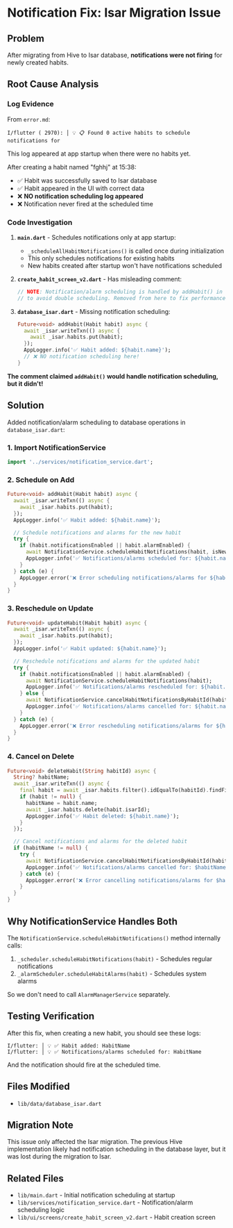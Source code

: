 # Notification Fix: Isar Migration Issue

## Problem
After migrating from Hive to Isar database, **notifications were not firing** for newly created habits.

## Root Cause Analysis

### Log Evidence
From `error.md`:
```
I/flutter ( 2970): │ 💡 📋 Found 0 active habits to schedule notifications for
```
This log appeared at app startup when there were no habits yet.

After creating a habit named "fghhj" at 15:38:
- ✅ Habit was successfully saved to Isar database
- ✅ Habit appeared in the UI with correct data
- ❌ **NO notification scheduling log appeared**
- ❌ Notification never fired at the scheduled time

### Code Investigation

1. **`main.dart`** - Schedules notifications only at app startup:
   - `_scheduleAllHabitNotifications()` is called once during initialization
   - This only schedules notifications for existing habits
   - New habits created after startup won't have notifications scheduled

2. **`create_habit_screen_v2.dart`** - Has misleading comment:
   ```dart
   // NOTE: Notification/alarm scheduling is handled by addHabit() in database.dart
   // to avoid double scheduling. Removed from here to fix performance issue.
   ```

3. **`database_isar.dart`** - Missing notification scheduling:
   ```dart
   Future<void> addHabit(Habit habit) async {
     await _isar.writeTxn(() async {
       await _isar.habits.put(habit);
     });
     AppLogger.info('✅ Habit added: ${habit.name}');
     // ❌ NO notification scheduling here!
   }
   ```

**The comment claimed `addHabit()` would handle notification scheduling, but it didn't!**

## Solution

Added notification/alarm scheduling to database operations in `database_isar.dart`:

### 1. Import NotificationService
```dart
import '../services/notification_service.dart';
```

### 2. Schedule on Add
```dart
Future<void> addHabit(Habit habit) async {
  await _isar.writeTxn(() async {
    await _isar.habits.put(habit);
  });
  AppLogger.info('✅ Habit added: ${habit.name}');

  // Schedule notifications and alarms for the new habit
  try {
    if (habit.notificationsEnabled || habit.alarmEnabled) {
      await NotificationService.scheduleHabitNotifications(habit, isNewHabit: true);
      AppLogger.info('✅ Notifications/alarms scheduled for: ${habit.name}');
    }
  } catch (e) {
    AppLogger.error('❌ Error scheduling notifications/alarms for ${habit.name}', e);
  }
}
```

### 3. Reschedule on Update
```dart
Future<void> updateHabit(Habit habit) async {
  await _isar.writeTxn(() async {
    await _isar.habits.put(habit);
  });
  AppLogger.info('✅ Habit updated: ${habit.name}');

  // Reschedule notifications and alarms for the updated habit
  try {
    if (habit.notificationsEnabled || habit.alarmEnabled) {
      await NotificationService.scheduleHabitNotifications(habit);
      AppLogger.info('✅ Notifications/alarms rescheduled for: ${habit.name}');
    } else {
      await NotificationService.cancelHabitNotificationsByHabitId(habit.id);
      AppLogger.info('✅ Notifications/alarms cancelled for: ${habit.name}');
    }
  } catch (e) {
    AppLogger.error('❌ Error rescheduling notifications/alarms for ${habit.name}', e);
  }
}
```

### 4. Cancel on Delete
```dart
Future<void> deleteHabit(String habitId) async {
  String? habitName;
  await _isar.writeTxn(() async {
    final habit = await _isar.habits.filter().idEqualTo(habitId).findFirst();
    if (habit != null) {
      habitName = habit.name;
      await _isar.habits.delete(habit.isarId);
      AppLogger.info('✅ Habit deleted: ${habit.name}');
    }
  });

  // Cancel notifications and alarms for the deleted habit
  if (habitName != null) {
    try {
      await NotificationService.cancelHabitNotificationsByHabitId(habitId);
      AppLogger.info('✅ Notifications/alarms cancelled for: $habitName');
    } catch (e) {
      AppLogger.error('❌ Error cancelling notifications/alarms for $habitName', e);
    }
  }
}
```

## Why NotificationService Handles Both

The `NotificationService.scheduleHabitNotifications()` method internally calls:
1. `_scheduler.scheduleHabitNotifications(habit)` - Schedules regular notifications
2. `_alarmScheduler.scheduleHabitAlarms(habit)` - Schedules system alarms

So we don't need to call `AlarmManagerService` separately.

## Testing Verification

After this fix, when creating a new habit, you should see these logs:
```
I/flutter: │ 💡 ✅ Habit added: HabitName
I/flutter: │ 💡 ✅ Notifications/alarms scheduled for: HabitName
```

And the notification should fire at the scheduled time.

## Files Modified
- `lib/data/database_isar.dart`

## Migration Note

This issue only affected the Isar migration. The previous Hive implementation likely had notification scheduling in the database layer, but it was lost during the migration to Isar.

## Related Files
- `lib/main.dart` - Initial notification scheduling at startup
- `lib/services/notification_service.dart` - Notification/alarm scheduling logic
- `lib/ui/screens/create_habit_screen_v2.dart` - Habit creation screen
